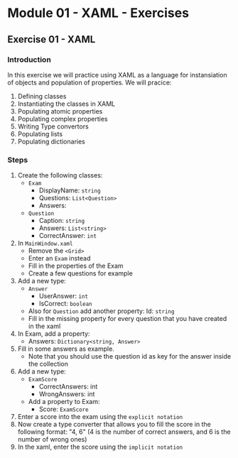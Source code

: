 # Module 01 - XAML - Exercises

## Exercise 01 - XAML
### Introduction
In this exercise we will practice using XAML as a language for instansiation of objects and population of properties. We will pracice:
1. Defining classes
2. Instantiating the classes in XAML
3. Populating atomic properties
4. Populating complex properties
5. Writing Type convertors
6. Populating lists
7. Populating dictionaries

### Steps
1. Create the following classes:
    - `Exam`
        * DisplayName: `string`
        * Questions: `List<Question>`
        * Answers: 
    - `Question`
        * Caption: `string`
        * Answers: `List<string>`
        * CorrectAnswer: `int`
2. In `MainWindow.xaml` 
    - Remove the `<Grid>`
    - Enter an `Exam` instead
    - Fill in the properties of the Exam
    - Create a few questions for example
3. Add a new type: 
    - `Answer`
        * UserAnswer: `int`
        * IsCorrect: `boolean`
    - Also for `Question` add another property: Id: `string`
    - Fill in the missing property for every question that you have created in the xaml
4. In Exam, add a property:
    - Answers: `Dictionary<string, Answer>`
5. Fill in some answers as example.
    - Note that you should use the question id as key for the answer inside the collection
6. Add a new type: 
    - `ExamScore`
        * CorrectAnswers: int
        * WrongAnswers: int
    - Add a property to Exam:
        * Score: `ExamScore`
7. Enter a score into the exam using the `explicit notation`
8. Now create a type converter that allows you to fill the score in the following format: "4, 6" (4 is the number of correct answers, and 6 is the number of wrong ones)
9. In the xaml, enter the score using the `implicit notation`
